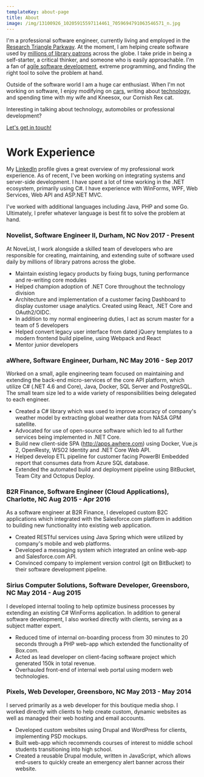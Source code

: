 ```yaml
---
templateKey: about-page
title: About
image: /img/13100926_10205915597114461_7059694791063546571_n.jpg
---
```

I'm a professional software engineer, currently living and employed in the [Research Triangle Parkway](https://en.wikipedia.org/wiki/Research_Triangle_Park). At the moment, I am helping create software used by [millions of library patrons](https://www.ebscohost.com/novelist/our-products/novelist-select) across the globe. I take pride in being a self-starter, a critical thinker, and someone who is easily approachable. I'm a fan of [agile software development](www.agilemanifesto.org), extreme programming, and finding the right tool to solve the problem at hand. 

Outside of the software world I am a huge car enthusiast. When I'm not working on software, I enjoy modifying on [cars](/cars), writing about [technology](/notes), and spending time with my wife and Kneesox, our Cornish Rex cat.

Interesting in talking about technology, automobiles or professional development? 

[Let's get in touch!](https://www.dannyallegrezza.com/contact/)

# Work Experience

My [LinkedIn](https://www.linkedin.com/in/dannyallegrezza/) profile gives a great overview of my professional work experience. As of recent, I've been working on integrating systems and server-side development. I have spent a lot of time working in the .NET ecosystem, primarily using C#. I have experience with WinForms, WPF, Web Services, Web API and ASP.NET MVC. 

I've worked with additional languages including Java, PHP and some Go. Ultimately, I prefer whatever language is best fit to solve the problem at hand.

### Novelist, Software Engineer II, Durham, NC Nov 2017 - Present

At NoveList, I work alongside a skilled team of developers who are responsible for creating, maintaining, and extending suite of software used daily by millions of library patrons across the globe. 

* Maintain existing legacy products by fixing bugs, tuning performance and re-writing core modules
* Helped champion adoption of .NET Core throughout the technology division 
* Architecture and implementation of a customer facing Dashboard to display customer usage analytics. Created using React, .NET Core and OAuth2/OIDC. 
* In addition to my normal engineering duties, I act as scrum master for a team of 5 developers
* Helped convert legacy user interface from dated jQuery templates to a modern frontend build pipeline, using Webpack and React
* Mentor junior developers

### aWhere, Software Engineer, Durham, NC May 2016 - Sep 2017

Worked on a small, agile engineering team focused on maintaining and extending the back-end micro-services of the core API platform, which utilize C# (.NET
4.6 and Core), Java, Docker, SQL Server and PostgreSQL. The small team size led to a wide variety of responsibilities being delegated to each engineer.

* Created a C# library which was used to improve accuracy of company's weather model by extracting global weather data from NASA GPM satellite.
* Advocated for use of open-source software which led to all further services being implemented in .NET Core.
* Build new client-side SPA (http://apps.awhere.com) using Docker, Vue.js 2, OpenResty, WSO2 Identity and .NET Core Web API.
* Helped develop ETL pipeline for customer facing PowerBI Embedded report that consumes data from Azure SQL database.
* Extended the automated build and deployment pipeline using BitBucket, Team City and Octopus Deploy.

### B2R Finance, Software Engineer (Cloud Applications), Charlotte, NC Aug 2015 - Apr 2016

As a software engineer at B2R Finance, I developed custom B2C applications which integrated with the Salesforce.com platform in addition to building new
functionality into existing web application.

* Created RESTful services using Java Spring which were utilized by company's mobile and web platforms.
* Developed a messaging system which integrated an online web-app and Salesforce.com API.
* Convinced company to implement version control (git on BitBucket) to their software development pipeline.

### Sirius Computer Solutions, Software Developer, Greensboro, NC May 2014 - Aug 2015

I developed internal tooling to help optimize business processes by extending an existing C# WinForms application. In addition to general software
development, I also worked directly with clients, serving as a subject matter expert.

* Reduced time of internal on-boarding process from 30 minutes to 20 seconds through a PHP web-app which extended the functionality of Box.com.
* Acted as lead developer on client-facing software project which generated 150k in total revenue.
* Overhauled front-end of internal web portal using modern web technologies.

### Pixels, Web Developer, Greensboro, NC May 2013 - May 2014

I served primarily as a web developer for this boutique media shop. I worked directly with clients to help create custom, dynamic websites as well as managed
their web hosting and email accounts.

* Developed custom websites using Drupal and WordPress for clients, implementing PSD mockups.
* Built web-app which recommends courses of interest to middle school students transitioning into high school.
* Created a reusable Drupal module, written in JavaScript, which allows end-users to quickly create an emergency alert banner across their website.
